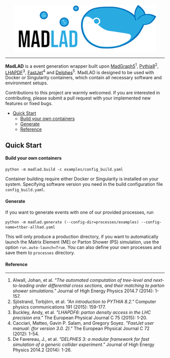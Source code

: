 <p align="center">
  <img height="150" src="_logo.png"/>
</p>

--------------------------------------------------------------------------------

**MadLAD** is a event generation wrapper built upon [MadGraph5](https://launchpad.net/mg5amcnlo)<sup>1</sup>, [Pythia8](https://pythia.org)<sup>2</sup>, [LHAPDF](https://lhapdf.hepforge.org)<sup>3</sup>, [FastJet](http://fastjet.fr)<sup>4</sup> and [Delphes](https://github.com/delphes/delphes)<sup>5</sup>. MadLAD is designed to be used with Docker or Singularity containers, which contain all necessary software and environment setups.

Contributions to this project are warmly welcomed. If you are interested in contributing, please submit a pull request with your implemented new features or fixed bugs.

- [Quick Start](#quick-start)
    - [Build your own containers](#build-your-own-containers)
    - [Generate](#generate)
    - [Reference](#reference)

## Quick Start

#### Build your own containers
```
python -m madlad.build -c examples/config_build.yaml
```
Container building require either Docker or Singularity is installed on your system.
Specifying software version you need in the build configuration file `config_build.yaml`.


#### Generate
If you want to generate events with one of our provided processes, run
```
python -m madlad.generate (--config-dir=processes/examples) --config-name=ttbar-allhad.yaml 
```
This will only produce a production directory, if you want to automatically launch the Matrix Element (ME) or Parton Shower (PS) simulation, use the option `run.auto-launch=True`. You can also define your own processes and save them to `processes` directory.


#### Reference
---
1. Alwall, Johan, et al. *"The automated computation of tree-level and next-to-leading order differential cross sections, and their matching to parton shower simulations."* Journal of High Energy Physics 2014.7 (2014): 1-157. <br>
2. Sjöstrand, Torbjörn, et al. *"An introduction to PYTHIA 8.2."* Computer physics communications 191 (2015): 159-177. <br>
3. Buckley, Andy, et al. *"LHAPDF6: parton density access in the LHC precision era."* The European Physical Journal C 75 (2015): 1-20. <br>
4. Cacciari, Matteo, Gavin P. Salam, and Gregory Soyez. *"FastJet user manual: (for version 3.0. 2)."* The European Physical Journal C 72 (2012): 1-54. <br>
5. De Favereau, J., et al. *"DELPHES 3: a modular framework for fast simulation of a generic collider experiment."* Journal of High Energy Physics 2014.2 (2014): 1-26.